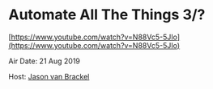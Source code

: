 # Automate All The Things 3/?

[https://www.youtube.com/watch?v=N88Vc5-5JIo](https://www.youtube.com/watch?v=N88Vc5-5JIo)

Air Date: 21 Aug 2019

Host: [Jason van Brackel](twitter.com/jasonvanbrackel)